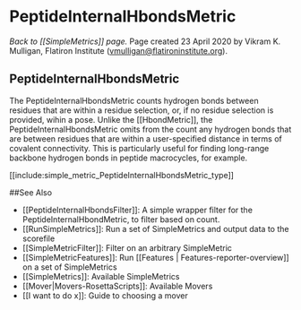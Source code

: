 # PeptideInternalHbondsMetric
*Back to [[SimpleMetrics]] page.*
Page created 23 April 2020 by Vikram K. Mulligan, Flatiron Institute (vmulligan@flatironinstitute.org).

## PeptideInternalHbondsMetric

The PeptideInternalHbondsMetric counts hydrogen bonds between residues that are within a residue selection, or, if no residue selection is provided, wihin a pose.  Unlike the [[HbondMetric]], the PeptideInternalHbondsMetric omits from the count any hydrogen bonds that are between residues that are within a user-specified distance in terms of covalent connectivity.  This is particularly useful for finding long-range backbone hydrogen bonds in peptide macrocycles, for example.

[[include:simple_metric_PeptideInternalHbondsMetric_type]]

##See Also

* [[PeptideInternalHbondsFilter]]: A simple wrapper filter for the PeptideInternalHbondMetric, to filter based on count.
* [[RunSimpleMetrics]]: Run a set of SimpleMetrics and output data to the scorefile
* [[SimpleMetricFilter]]: Filter on an arbitrary SimpleMetric
* [[SimpleMetricFeatures]]: Run [[Features | Features-reporter-overview]] on a set of SimpleMetrics
* [[SimpleMetrics]]: Available SimpleMetrics
* [[Mover|Movers-RosettaScripts]]: Available Movers
* [[I want to do x]]: Guide to choosing a mover